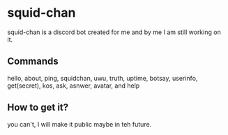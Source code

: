 # squid-chan
squid-chan is a discord bot created for me and by me
I am still working on it.
## Commands
hello, about, ping, squidchan, uwu, truth, uptime, botsay, userinfo, get(secret), kos, ask, asnwer, avatar, and help
## How to get it?
you can't, I will make it public maybe in teh future.
